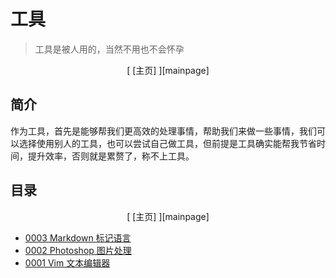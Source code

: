 # 工具

> 工具是被人用的，当然不用也不会怀孕

<center>[ [主页] ][mainpage]</center>

## 简介

作为工具，首先是能够帮我们更高效的处理事情，帮助我们来做一些事情，我们可以选择使用别人的工具，也可以尝试自己做工具，但前提是工具确实能帮我节省时间，提升效率，否则就是累赘了，称不上工具。

## 目录
<center>[ [主页] ][mainpage]</center>

* [0003 Markdown 标记语言](source/0003Markdown.md)
* [0002 Photoshop 图片处理](source/0002Photoshop.md)
* [0001 Vim 文本编辑器](source/0001Vim.md)

[mainpage]: ../index.md
